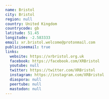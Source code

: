 ```yaml
---
name: Bristol
city: Bristol
region: null
country: United Kingdom
countrycode: gb
latitude: 51.45
longitude: -2.583333
email: xr.bristol.welcome@protonmail.com
publiciseemail: true
links:
  website: https://xrbristol.org.uk
  facebook: https://facebook.com/XRBristol
  youtube: null
  twitter: https://twitter.com/XRBristol
  instagram: https://instagram.com/XRBristol
  diaspora: null
  peertube: null
  mastodon: null
---
```

